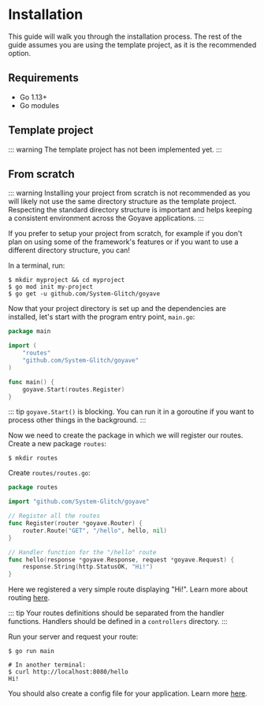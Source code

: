 # Installation

This guide will walk you through the installation process. The rest of the guide assumes you are using the template project, as it is the recommended option.

## Requirements

- Go 1.13+
- Go modules

## Template project

::: warning
The template project has not been implemented yet.
:::

## From scratch

::: warning
Installing your project from scratch is not recommended as you will likely not use the same directory structure as the template project. Respecting the standard directory structure is important and helps keeping a consistent environment across the Goyave applications.
:::

If you prefer to setup your project from scratch, for example if you don't plan on using some of the framework's features or if you want to use a different directory structure, you can!

In a terminal, run:
```
$ mkdir myproject && cd myproject
$ go mod init my-project
$ go get -u github.com/System-Glitch/goyave
```

Now that your project directory is set up and the dependencies are installed, let's start with the program entry point, `main.go`:
``` go
package main

import (
    "routes"
    "github.com/System-Glitch/goyave"
)

func main() {
    goyave.Start(routes.Register)
}
```

::: tip
`goyave.Start()` is blocking. You can run it in a goroutine if you want to process other things in the background.
:::

Now we need to create the package in which we will register our routes. Create a new package `routes`:
```
$ mkdir routes
```

Create `routes/routes.go`:
``` go
package routes

import "github.com/System-Glitch/goyave"

// Register all the routes
func Register(router *goyave.Router) {
	router.Route("GET", "/hello", hello, nil)
}

// Handler function for the "/hello" route
func hello(response *goyave.Response, request *goyave.Request) {
	response.String(http.StatusOK, "Hi!")
}
```

Here we registered a very simple route displaying "Hi!". Learn more about routing [here](./basics/routing).

::: tip
Your routes definitions should be separated from the handler functions. Handlers should be defined in a `controllers` directory.
:::

Run your server and request your route:
```
$ go run main

# In another terminal:
$ curl http://localhost:8080/hello
Hi!
```

You should also create a config file for your application. Learn more [here](./configuration).
